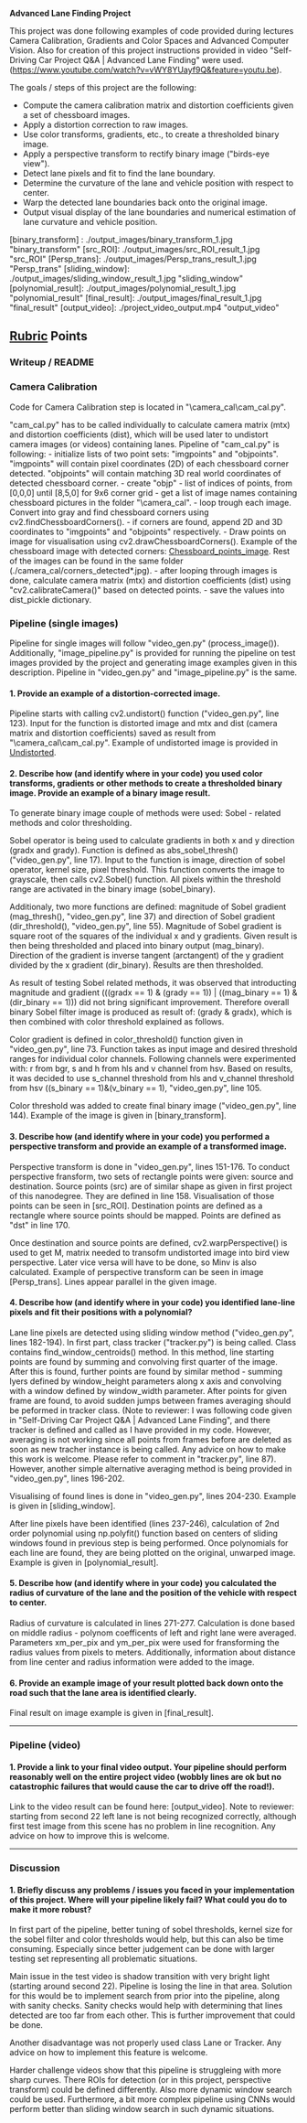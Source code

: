 **Advanced Lane Finding Project**

This project was done following examples of code provided during lectures Camera Calibration, Gradients and Color Spaces and Advanced Computer Vision. Also for creation of this project instructions provided in video "Self-Driving Car Project Q&A | Advanced Lane Finding" were used. (https://www.youtube.com/watch?v=vWY8YUayf9Q&feature=youtu.be). 

The goals / steps of this project are the following:

* Compute the camera calibration matrix and distortion coefficients given a set of chessboard images.
* Apply a distortion correction to raw images.
* Use color transforms, gradients, etc., to create a thresholded binary image.
* Apply a perspective transform to rectify binary image ("birds-eye view").
* Detect lane pixels and fit to find the lane boundary.
* Determine the curvature of the lane and vehicle position with respect to center.
* Warp the detected lane boundaries back onto the original image.
* Output visual display of the lane boundaries and numerical estimation of lane curvature and vehicle position.

[//]: # (Image References)

[Chessboard_points_image]: ./camera_cal/corners_detected2.jpg "Chessboard_points_image"
[Undistorted]: ./output_images/undistorted_1.jpg "Undistorted"
[binary_transform] : ./output_images/binary_transform_1.jpg "binary_transform"
[src_ROI]: ./output_images/src_ROI_result_1.jpg "src_ROI" 
[Persp_trans]: ./output_images/Persp_trans_result_1.jpg "Persp_trans"
[sliding_window]: ./output_images/sliding_window_result_1.jpg "sliding_window"
[polynomial_result]: ./output_images/polynomial_result_1.jpg "polynomial_result"
[final_result]: ./output_images/final_result_1.jpg "final_result"
[output_video]: ./project_video_output.mp4 "output_video"

## [Rubric](https://review.udacity.com/#!/rubrics/571/view) Points

### Writeup / README

### Camera Calibration

Code for Camera Calibration step is located in "\camera_cal\cam_cal.py".

"cam_cal.py" has to be called individually to calculate camera matrix (mtx) and distortion coefficients (dist), which will be used later to undistort camera images (or videos) containing lanes. Pipeline of "cam_cal.py" is following:
	- initialize lists of two point sets: "imgpoints" and "objpoints". "imgpoints" will contain pixel coordinates (2D) of each chessboard corner detected. "objpoints" will contain matching 3D real world coordinates of detected chessboard corner.
	- create "objp" - list of indices of points, from [0,0,0] until [8,5,0] for 9x6 corner grid
	- get a list of image names containing chessboard pictures in the folder "\camera_cal\".
	- loop trough each image. Convert into gray and find chessboard corners using cv2.findChessboardCorners().
	- if corners are found, append 2D and 3D coordinates to "imgpoints" and "objpoints" respectively. 
	- Draw points on image for visualisation using cv2.drawChessboardCorners(). Example of the chessboard image with detected corners: [Chessboard_points_image]. Rest of the images can be found in the same folder (./camera_cal/corners_detected*.jpg).
	- after looping through images is done, calculate camera matrix (mtx) and distortion coefficients (dist) using "cv2.calibrateCamera()" based on detected points.
	- save the values into dist_pickle dictionary. 

### Pipeline (single images)

Pipeline for single images will follow "video_gen.py" (process_image()). Additionally, "image_pipeline.py" is provided for running the pipeline on test images provided by the project and generating image examples given in this description. Pipeline in "video_gen.py" and "image_pipeline.py" is the same.

#### 1. Provide an example of a distortion-corrected image.

Pipeline starts with calling cv2.undistort() function ("video_gen.py", line 123). Input for the function is distorted image and mtx and dist (camera matrix and distortion coefficients) saved as result from "\camera_cal\cam_cal.py". Example of undistorted image is provided in [Undistorted].

#### 2. Describe how (and identify where in your code) you used color transforms, gradients or other methods to create a thresholded binary image. Provide an example of a binary image result.

To generate binary image couple of methods were used: Sobel - related methods and color thresholding.

Sobel operator is being used to calculate gradients in both x and y direction (gradx and grady). Function is defined as abs_sobel_thresh() ("video_gen.py", line 17). Input to the function is image, direction of sobel operator, kernel size, pixel threshold. This function converts the image to grayscale, then calls cv2.Sobel() function. All pixels within the threshold range are activated in the binary image (sobel_binary).

Additionaly, two more functions are defined: magnitude of Sobel gradient (mag_thresh(), "video_gen.py", line 37) and direction of Sobel gradient (dir_threshold(), "video_gen.py", line 55). Magnitude of Sobel gradient is square root of the squares of the individual x and y gradients. Given result is then being thresholded and placed into binary output (mag_binary). Direction of the gradient is inverse tangent (arctangent) of the y gradient divided by the x gradient (dir_binary). Results are then thresholded.

As result of testing Sobel related methods, it was observed that introducting magnitude and gradient (((gradx == 1) & (grady == 1)) | ((mag_binary == 1) & (dir_binary == 1))) did not bring significant improvement. Therefore overall binary  Sobel filter image is produced as result of: (grady & gradx), which is then combined with color threshold explained as follows.  

Color gradient is defined in color_threshold() function given in "video_gen.py", line 73. Function takes as input image and desired threshold ranges for individual color channels. Following channels were experimented with: r from bgr, s and h from hls and v channel from hsv. Based on results, it was decided to use s_channel threshold from hls and v_channel threshold from hsv ((s_binary == 1)&(v_binary == 1), "video_gen.py", line 105.

Color threshold was added to create final binary image ("video_gen.py", line 144). Example of the image is given in [binary_transform].

#### 3. Describe how (and identify where in your code) you performed a perspective transform and provide an example of a transformed image.

Perspective transform is done in "video_gen.py", lines 151-176. To conduct perspective fransform, two sets of rectangle points were given: source and destination. Source points (src) are of similar shape as given in first project of this nanodegree. They are defined in line 158. Visualisation of those points can be seen in [src_ROI]. Destination points are defined as a rectangle where source points should be mapped. Points are defined as "dst" in line 170. 

Once destination and source points are defined, cv2.warpPerspective() is used to get M, matrix needed to transofm undistorted image into bird view perspective. Later vice versa will have to be done, so Minv is also calculated. Example of perspective transform can be seen in image [Persp_trans]. Lines appear parallel in the given image.

#### 4. Describe how (and identify where in your code) you identified lane-line pixels and fit their positions with a polynomial?

Lane line pixels are detected using sliding window method ("video_gen.py", lines 182-194). In first part, class tracker ("tracker.py") is being called. Class contains find_window_centroids() method. In this method, line starting points are found by summing and convolving first quarter of the image. After this is found, further points are found by similar method - summing lyers defined by window_height parameters along x axis and convolving with a window defined by window_width parameter. After points for given frame are found, to avoid sudden jumps between frames averaging should be peformed in tracker class. (Note to reviewer: I was following code given in "Self-Driving Car Project Q&A | Advanced Lane Finding", and there tracker is defined and called as I have provided in my code. However, averaging is not working since all points from frames before are deleted as soon as new tracher instance is being called. Any advice on how to make this work is welcome. Please refer to comment in "tracker.py", line 87). However, another simple alternative averaging method is being provided in "video_gen.py", lines 196-202.

Visualising of found lines is done in "video_gen.py", lines 204-230. Example is given in [sliding_window].

After line pixels have been identified (lines 237-246), calculation of 2nd order polynomial using np.polyfit() function based on centers of sliding windows found in previous step is being performed. Once polynomials for each line are found, they are being plotted on the original, unwarped image. Example is given in [polynomial_result]. 

#### 5. Describe how (and identify where in your code) you calculated the radius of curvature of the lane and the position of the vehicle with respect to center.

Radius of curvature is calculated in lines 271-277. Calculation is done based on middle radius - polynom coefficents of left and right lane were averaged. Parameters xm_per_pix and ym_per_pix were used for fransforming the radius values from pixels to meters. Additionally, information about distance from line center and radius information were added to the image.

#### 6. Provide an example image of your result plotted back down onto the road such that the lane area is identified clearly.

Final result on image example is given in [final_result].

---

### Pipeline (video)

#### 1. Provide a link to your final video output.  Your pipeline should perform reasonably well on the entire project video (wobbly lines are ok but no catastrophic failures that would cause the car to drive off the road!).

Link to the video result can be found here: [output_video]. Note to reviewer: starting from second 22 left lane is not being recognized correctly, although first test image from this scene has no problem in line recognition. Any advice on how to improve this is welcome.

---

### Discussion

#### 1. Briefly discuss any problems / issues you faced in your implementation of this project.  Where will your pipeline likely fail?  What could you do to make it more robust?

In first part of the pipeline, better tuning of sobel thresholds, kernel size for the sobel filter and color thresholds would help, but this can also be time consuming. Especially since better judgement can be done with larger testing set representing all problematic situations.

Main issue in the test video is shadow transition with very bright light (starting around second 22). Pipeline is losing the line in that area. Solution for this would be to implement search from prior into the pipeline, along with sanity checks. Sanity checks would help with determining that lines detected are too far from each other. This is further improvement that could be done.  

Another disadvantage was not properly used class Lane or Tracker. Any advice on how to implement this feature is welcome.

Harder challenge videos show that this pipeline is struggleing with more sharp curves. There ROIs for detection (or in this project, perspective transform) could be defined differently. Also more dynamic window search could be used. Furthermore, a bit more complex pipeline using CNNs would perform better than sliding window search in such dynamic situations. 
